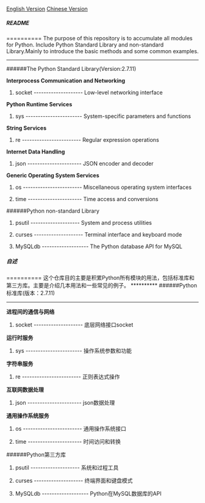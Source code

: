 [English Version](#EV)
[Chinese Version](#CV)

<h5 id = 'EV'>README</h5>
==========
The purpose of this repository is to accumulate all modules for Python. Include Python Standard Library and non-standard Library.Mainly to introduce the basic methods and some common examples.

------------

######The Python Standard Library(Version:2.7.11)

**Interprocess Communication and Networking**

1. socket -------------------- Low-level networking interface


**Python Runtime Services**

1. sys ----------------------- System-specific parameters and functions


**String Services**

1. re ------------------------ Regular expression operations

**Internet Data Handling**

1. json ---------------------- JSON encoder and decoder

**Generic Operating System Services**

1. os ------------------------ Miscellaneous operating system interfaces

2. time ---------------------- Time access and conversions

######Python non-standard Library

1. psutil -------------------- System and process utilities

2. curses -------------------- Terminal interface and keyboard mode

3. MySQLdb ------------------- The Python database API for MySQL

<h5 id = 'CV'>自述</h5>
==========
这个仓库目的主要是积累Python所有模块的用法，包括标准库和第三方库。主要是介绍几本用法和一些常见的例子。
**********
######Python标准库(版本：2.7.11)

----------

**进程间的通信与网络**

1. socket -------------------- 底层网络接口socket

**运行时服务**

1. sys ----------------------- 操作系统参数和功能

**字符串服务**

1. re ------------------------ 正则表达式操作

**互联网数据处理**

1. json ---------------------- json数据处理

**通用操作系统服务**

1. os ------------------------ 通用操作系统接口

2. time ---------------------- 时间访问和转换

######Python第三方库

1. psutil -------------------- 系统和过程工具

2. curses -------------------- 终端界面和键盘模式

3. MySQLdb ------------------- Python在MySQL数据库的API


